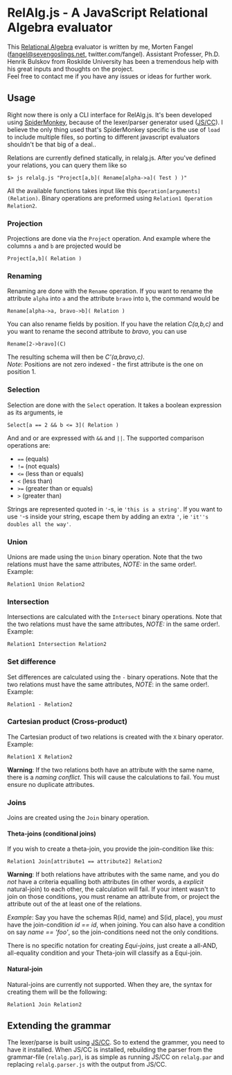 # RelAlg.js - A JavaScript Relational Algebra evaluator

This [Relational Algebra][relalg] evaluator is written by me, Morten Fangel (fangel@sevengoslings.net, twitter.com/fangel). Assistant Professer, Ph.D. Henrik Bulskov from Roskilde University has been a tremendous help with his great inputs and thoughts on the project.  
Feel free to contact me if you have any issues or ideas for further work.

## Usage

Right now there is only a CLI interface for RelAlg.js. It's been developed using [SpiderMonkey][sm],
because of the lexer/parser generator used ([JS/CC][jscc]). I believe the only thing used that's SpiderMonkey specific is
the use of `load` to include multiple files, so porting to different javascript evaluators shouldn't be that
big of a deal..

Relations are currently defined statically, in relalg.js. After you've defined your relations,
you can query them like so

	$> js relalg.js "Project[a,b]( Rename[alpha->a]( Test ) )"

All the available functions takes input like this `Operation[arguments](Relation)`. Binary operations are 
preformed using `Relation1 Operation Relation2`.

### Projection

Projections are done via the `Project` operation. And example where the columns `a` and `b` are projected would be

	Project[a,b]( Relation )
	
### Renaming

Renaming are done with the `Rename` operation. If you want to rename the attribute `alpha` into `a` and the attribute `bravo` into `b`, the command would be

	Rename[alpha->a, bravo->b]( Relation )
	
You can also rename fields by position. If you have the relation _C(a,b,c)_ and you want to rename the second attribute to _bravo_, you can use

	Rename[2->bravo](C)
	
The resulting schema will then be _C'(a,bravo,c)_.  
_Note_: Positions are not zero indexed - the first attribute is the one on position 1.
	
### Selection

Selection are done with the `Select` operation. It takes a boolean expression as its arguments, ie

	Select[a == 2 && b <= 3]( Relation )
	
And and or are expressed with `&&` and `||`. The supported comparison operations are:

 * `==` (equals)
 * `!=` (not equals)
 * `<=` (less than or equals)
 * `<` (less than)
 * `>=` (greater than or equals)
 * `>` (greater than)

Strings are represented quoted in `'`-s, ie `'this is a string'`. If you want to use `'`-s inside your string, escape them by adding an extra `'`, ie `'it''s doubles all the way'`.

### Union

Unions are made using the `Union` binary operation. Note that the two relations must have the same attributes, _NOTE:_ in the same order!.  
Example:

	Relation1 Union Relation2
	
### Intersection

Intersections are calculated with the `Intersect` binary operations. Note that the two relations must have the same attributes, _NOTE:_ in the same order!.  
Example:

	Relation1 Intersection Relation2

### Set difference

Set differences are calculated using the `-` binary operations. Note that the two relations must have the same attributes, _NOTE_: in the same order!.  
Example:

	Relation1 - Relation2
	
### Cartesian product (Cross-product)

The Cartesian product of two relations is created with the `X` binary operator.  
Example:

	Relation1 X Relation2
	
**Warning**: If the two relations both have an attribute with the same name, there is a _naming conflict_. 
This will cause the calculations to fail. You must ensure no duplicate attributes.

### Joins

Joins are created using the `Join` binary operation. 

#### Theta-joins (conditional joins)

If you wish to create a theta-join, you provide the join-condition like this:

	Relation1 Join[attribute1 == attribute2] Relation2
	
**Warning**: If both relations have attributes with the same name, and you do _not_ have a criteria equalling 
both attributes (in other words, a _explicit_ natural-join) to each other, the calculation will fail. If 
your intent wasn't to join on those conditions, you must rename an attribute from, or project the attribute out
of the at least one of the relations.

_Example_: Say you have the schemas R(id, name) and S(id, place), you _must_ have the join-condition _id == id_,
when joining. You can also have a condition on say _name == 'foo'_, so the join-conditions need not the 
only conditions.

There is no specific notation for creating _Equi-joins_, just create a all-AND, all-equality condition and
your Theta-join will classify as a Equi-join.

#### Natural-join

Natural-joins are currently not supported. When they are, the syntax for creating them will be the following:

	Relation1 Join Relation2

## Extending the grammar

The lexer/parse is built using [JS/CC][jscc]. So to extend the grammer, you need to have it installed.
When JS/CC is installed, rebuilding the parser from the grammar-file (`relalg.par`), is as simple as 
running JS/CC on `relalg.par` and replacing `relalg.parser.js` with the output from JS/CC.



[relalg]: http://www.wikipedia.org/wiki/Relational_Algebra
[sm]: http://www.mozilla.org/js/spidermonkey/
[jscc]: http://jscc.jmksf.com/
